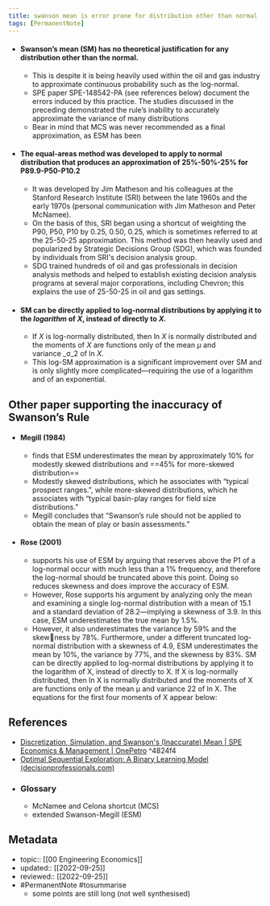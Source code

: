 ```yaml
---
title: swanson mean is error prone for distribution other than normal
tags: [PermanentNote]
---
```


- #### Swanson’s mean (SM) has no theoretical justification for any distribution other than the normal.
	- This is despite it is being heavily used within the oil and gas industry to approximate continuous probability such as the log-normal.
	- SPE paper SPE-148542-PA (see references below) document the errors induced by this practice. The studies discussed in the preceding demonstrated the rule’s inability to accurately approximate the variance of many distributions
	- Bear in mind that MCS was never recommended as a final approximation, as ESM has been
- #### The equal-areas method was developed to apply to normal distribution that produces an approximation of 25%-50%-25% for P89.9-P50-P10.2
	- It was developed by Jim Matheson and his colleagues at the Stanford Research Institute (SRI) between the late 1960s and the early 1970s (personal communication with Jim Matheson and Peter McNamee).
	- On the basis of this, SRI began using a shortcut of weighting the P90, P50, P10 by 0.25, 0.50, 0.25, which is sometimes referred to at the 25-50-25 approximation. This method was then heavily used and popularized by Strategic Decisions Group (SDG), which was founded by individuals from SRI's decision analysis group.
	- SDG trained hundreds of oil and gas professionals in decision analysis methods and helped to establish existing decision analysis programs at several major corporations, including Chevron; this explains the use of 25-50-25 in oil and gas settings.
- #### SM can be directly applied to log-normal distributions by applying it to the _logarithm_ of _X_, instead of directly to _X._
	- If _X_ is log-normally distributed, then ln _X_ is normally distributed and the moments of _X_ are functions only of the mean _μ_ and variance _σ_2 of ln _X_.
	- This log-SM approximation is a significant improvement over SM and is only slightly more complicated—requiring the use of a logarithm and of an exponential.

## Other paper supporting the inaccuracy of Swanson’s Rule
- #### Megill (1984)
	- finds that ESM underestimates the mean by approximately 10% for modestly skewed distributions and ==45% for more-skewed distribution==
	- Modestly skewed distributions, which he associates with “typical prospect ranges.”, while more-skewed distributions, which he associates with “typical basin-play ranges for field size distributions.”
	- Megill concludes that “Swanson’s rule should not be applied to obtain the mean of play or basin assessments.”
- #### Rose (2001)
	- supports his use of ESM by arguing that reserves above the P1 of a log-normal occur with much less than a 1% frequency, and therefore the log-normal should be truncated above this point. Doing so reduces skewness and does improve the accuracy of ESM.
	- However, Rose supports his argument by analyzing only the mean and examining a single log-normal distribution with a mean of 15.1 and a standard deviation of 28.2—implying a skewness of 3.9. In this case, ESM underestimates the true mean by 1.5%.
	- However, it also underestimates the variance by 59% and the skewness by 78%. Furthermore, under a different truncated log-normal distribution with a skewness of 4.9, ESM underestimates the mean by 10%, the variance by 77%, and the skewness by 83%. SM can be directly applied to log-normal distributions by applying it to the logarithm of X, instead of directly to X. If X is log-normally distributed, then ln X is normally distributed and the moments of X are functions only of the mean µ and variance 2 of ln X. The equations for the first four moments of X appear below:

## References
- [Discretization, Simulation, and Swanson's (Inaccurate) Mean | SPE Economics & Management | OnePetro](https://onepetro.org/EM/article/3/03/128/198261/Discretization-Simulation-and-Swanson-s-Inaccurate) ^4824f4
- [Optimal Sequential Exploration: A Binary Learning Model (decisionprofessionals.com)](https://www.decisionprofessionals.com/assets/storage/docs/Discretization.pdf)
- ### Glossary
	- McNamee and Celona shortcut (MCS)
	- extended Swanson-Megill (ESM)

## Metadata
- topic:: [[00 Engineering Economics]]
- updated:: [[2022-09-25]]
- reviewed:: [[2022-09-25]]
- #PermanentNote #tosummarise 
	- some points are still long (not well synthesised)